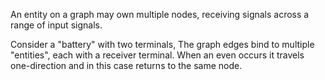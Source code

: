 
An entity on a graph may own multiple nodes, receiving signals across a range of input signals.

Consider a "battery" with two terminals, The graph edges bind to multiple "entities", each with a receiver terminal. When an even occurs it travels one-direction and in this case returns to the same node.



